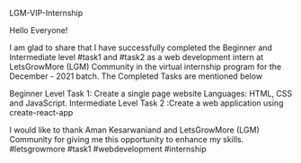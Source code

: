 LGM-VIP-Internship

Hello Everyone!

I am glad to share that I have successfully completed the Beginner and Intermediate level #task1 and #task2 as a web development intern at LetsGrowMore (LGM) Community in the virtual internship program for the December - 2021 batch. The Completed Tasks are mentioned below

Beginner Level Task 1: Create a single page website Languages: HTML, CSS and JavaScript.
Intermediate Level Task 2 :Create a web application using create-react-app

I would like to thank Aman Kesarwaniand and LetsGrowMore (LGM) Community for giving me this opportunity to enhance my skills. #letsgrowmore #task1 #webdevelopment #internship
